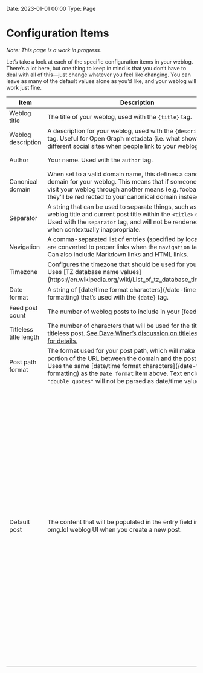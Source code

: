 Date: 2023-01-01 00:00
Type: Page

# Configuration Items

_Note: This page is a work in progress._

Let’s take a look at each of the specific configuration items in your weblog. There’s a lot here, but one thing to keep in mind is that you don’t have to deal with all of this—just change whatever you feel like changing. You can leave as many of the default values alone as you’d like, and your weblog will work just fine.

<table>
<thead>
<tr>
<th>Item</th>
<th>Description</th>
<th>Default Value</th>
</tr>
</thead>
<tbody>

<tr>
<td>Weblog title</td>
<td>The title of your weblog, used with the <code>{title}</code> tag.</td>
<td>
<pre>
<code>Weblog title</code>
</pre>
</td>
</tr>

<tr>
<td>Weblog description</td>
<td>A description for your weblog, used with the <code>{description}</code> tag. Useful for Open Graph metadata (i.e. what shows up in different social sites when people link to your weblog).</td>
<td>
<pre>
<code>This is a weblog.</code>
</pre>
</td>
</tr>

<tr>
<td>Author</td>
<td>Your name. Used with the <code>author</code> tag.</td>
<td>
<pre>
<code>Your Name</code>
</pre>
</td>
</tr>

<tr>
<td>Canonical domain</td>
<td>When set to a valid domain name, this defines a canonical domain for your weblog. This means that if someone tries to visit your weblog through another means (e.g. foobar.omg.lol), they’ll be redirected to your canonical domain instead.</td>
<td>
<em>no default</em>
</td>
</tr>

<tr>
<td>Separator</td>
<td>A string that can be used to separate things, such as the weblog title and current post title within the <code>&lt;title&gt;</code> element. Used with the <code>separator</code> tag, and will not be rendered on page when contextually inappropriate.</td>
<td>
<pre>
<code>·</code> (interpunct)
</pre>
</td>
</tr>

<tr>
<td>Navigation</td>
<td>A comma-separated list of entries (specified by location) that are converted to proper links when the <code>navigation</code> tag is used. Can also include Markdown links and HTML links.</td>
<td>
<em>no default</em>
</td>
</tr>

<tr>
<td>Timezone</td>
<td>Configures the timezone that should be used for your weblog. Uses [TZ database name values](https://en.wikipedia.org/wiki/List_of_tz_database_time_zones).</td>
<td>
<pre>
<code>UTC</code>
</pre>
</td>
</tr>

<tr>
<td>Date format</td>
<td>A string of [date/time format characters](/date-time-formatting) that’s used with the <code>{date}</code> tag.</td>
<td>
<pre>
<code>F j, Y g:i A</code>
</pre>
</td>
</tr>

<tr>
<td>Feed post count</td>
<td>The number of weblog posts to include in your [feeds](/feeds).</td>
<td>
<pre>
<code>25</code>
</pre>
</td>
</tr>

<tr>
<td>Titleless title length</td>
<td>The number of characters that will be used for the title of a titleless post. <a href="https://github.com/scripting/reallysimple/tree/main/demos/titlelessFeedsHowto">See Dave Winer’s discussion on titleless posts for details.</a></td>
<td>
<pre>
<code>80</code>
</pre>
</td>
</tr>

<tr>
<td>Post path format</td>
<td>The format used for your post path, which will make up the portion of the URL between the domain and the post slug. Uses the same [date/time format characters](/date-time-formatting) as the <code>Date format</code> item above. Text enclosed in <code>"double quotes"</code> will not be parsed as date/time values.</td>
<td>
<pre>
<code>25</code>
</pre>
</td>
</tr>

<tr>
<td>Default post</td>
<td>The content that will be populated in the entry field in the omg.lol weblog UI when you create a new post.</td>
<td>
<pre>
<code><<[---
Date: $date
---

# Your new post

This is a new blog post. You can author it in _Markdown_, which is **awesome**.]>>


;; Recent posts {recent-posts}
;; ---------------------------

Recent posts count: 5
Recent posts format: <<[
<ul>
[post:begin]<li><a href="$location">$title</a></li>[post:end]
</ul>]>></code>
</pre>
</td>
</tr>

</tbody>
</table>
